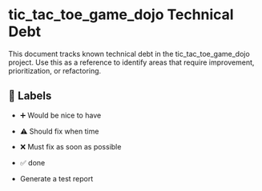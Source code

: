 # tic_tac_toe_game_dojo Technical Debt

This document tracks known technical debt in the tic_tac_toe_game_dojo project. Use this as a reference to identify areas that require improvement, prioritization, or refactoring.

## :bookmark: Labels

- :heavy_plus_sign: Would be nice to have
- :warning: Should fix when time
- :x: Must fix as soon as possible
- :white_check_mark: done

- Generate a test report